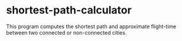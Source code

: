 # shortest-path-calculator
This program computes the shortest path and approximate flight-time between two connected or non-connected cities.
